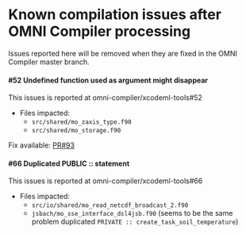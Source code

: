# Known compilation issues after OMNI Compiler processing

Issues reported here will be removed when they are fixed in the OMNI Compiler
master branch.

#### #52 Undefined function used as argument might disappear
This issues is reported at omni-compiler/xcodeml-tools#52
* Files impacted:
  * `src/shared/mo_zaxis_type.f90`
  * `src/shared/mo_storage.f90`

Fix available: [PR#93](https://github.com/omni-compiler/xcodeml-tools/pull/93)

#### #66 Duplicated PUBLIC :: <id> statement
This issues is reported at omni-compiler/xcodeml-tools#66
* Files impacted:
  * `src/io/shared/mo_read_netcdf_broadcast_2.f90`
  * `jsbach/mo_sse_interface_dsl4jsb.f90` (seems to be the same problem
    duplicated `PRIVATE :: create_task_soil_temperature`)
